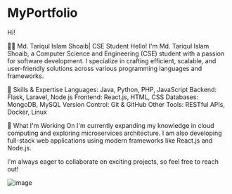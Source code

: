 # MyPortfolio
Hi!

👨‍💻 Md. Tariqul Islam Shoaib| CSE Student
Hello! I'm Md. Tariqul Islam Shoaib, a Computer Science and Engineering (CSE) student with a passion for software development. I specialize in crafting efficient, scalable, and user-friendly solutions across various programming languages and frameworks.


🚀 Skills & Expertise
Languages: Java, Python, PHP, JavaScript
Backend: Flask, Laravel, Node.js
Frontend: React.js, HTML, CSS
Databases: MongoDB, MySQL
Version Control: Git & GitHub
Other Tools: RESTful APIs, Docker, Linux


🌱 What I'm Working On
I'm currently expanding my knowledge in cloud computing and exploring microservices architecture. I am also developing full-stack web applications using modern frameworks like React.js and Node.js.

I'm always eager to collaborate on exciting projects, so feel free to reach out!

![image](https://github.com/user-attachments/assets/2b793eb2-05c7-4467-869b-559daa0a72ae)

